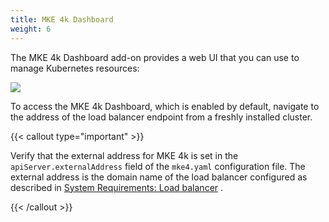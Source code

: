 ```yaml
---
title: MKE 4k Dashboard
weight: 6
---
```


The MKE 4k Dashboard add-on provides a web UI that you can use to manage
Kubernetes resources:

<img src="/mke-docs/images/ui-preview.png" id="myBtn"></img>

<div id="myModal" class="modal">
  <div class="modal-content">
    <span class="close">&times;</span>
    <img src="/mke-docs/images/ui-preview.png">
  </div>
</div>

<script>
var modal = document.getElementById("myModal");
var btn = document.getElementById("myBtn");
var span = document.getElementsByClassName("close")[0];

// When the user clicks the button, open the modal
btn.onclick = function() {
  modal.style.display = "block";
}

// When the user clicks on <span> (x), close the modal
span.onclick = function() {
  modal.style.display = "none";
}

// When the user clicks anywhere outside of the modal, close it
window.onclick = function(event) {
  if (event.target == modal) {
    modal.style.display = "none";
  }
}
</script>

<style>
.modal {
  display: none; /* Hidden by default */
  position: fixed; /* Stay in place */
  z-index: 1; /* Sit on top */
  padding-top: 100px; /* Location of the box */
  left: 0;
  top: 0;
  width: 90%; /* Full width */
  height: 90%; /* Full height */
  overflow: auto; /* Enable scroll if needed */
  background-color: rgb(0,0,0); /* Fallback color */
  background-color: rgba(0,0,0,0.4); /* Black w/ opacity */
}

/* Modal Content */
.modal-content {
  background-color: #fefefe;
  margin: auto;
  padding: 20px;
  border: 1px solid #888;
  width: 80%;
}

/* The Close Button */
.close {
  color: #aaaaaa;
  float: right;
  font-size: 28px;
  font-weight: bold;
}

.close:hover,
.close:focus {
  color: #000;
  text-decoration: none;
  cursor: pointer;
}
</style>

To access the MKE 4k Dashboard, which is enabled by default, navigate to the
address of the load balancer endpoint from a freshly installed cluster.

{{< callout type="important" >}}

Verify that the external address for MKE 4k is set in the
`apiServer.externalAddress` field of the `mke4.yaml` configuration file. The
external address is the domain name of the load balancer configured as
described in [System Requirements: Load
balancer](../../getting-started/system-requirements#load-balancer-requirements) .

{{< /callout >}}